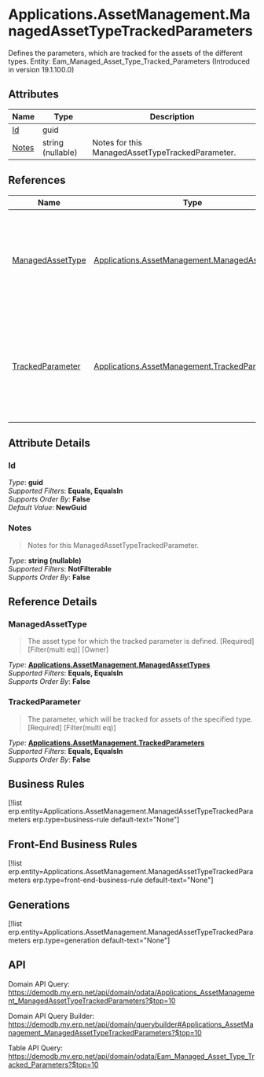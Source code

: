 # Applications.AssetManagement.ManagedAssetTypeTrackedParameters

Defines the parameters, which are tracked for the assets of the different types. Entity: Eam_Managed_Asset_Type_Tracked_Parameters (Introduced in version 19.1.100.0)

## Attributes

| Name | Type | Description |
| ---- | ---- | --- |
| [Id](Applications.AssetManagement.ManagedAssetTypeTrackedParameters.md#Id) | guid |  
| [Notes](Applications.AssetManagement.ManagedAssetTypeTrackedParameters.md#Notes) | string (nullable) | Notes for this ManagedAssetTypeTrackedParameter. 

## References

| Name | Type | Description |
| ---- | ---- | --- |
| [ManagedAssetType](Applications.AssetManagement.ManagedAssetTypeTrackedParameters.md#ManagedAssetType) | [Applications.AssetManagement.ManagedAssetTypes](Applications.AssetManagement.ManagedAssetTypes.md) | The asset type for which the tracked parameter is defined. [Required] [Filter(multi eq)] [Owner] |
| [TrackedParameter](Applications.AssetManagement.ManagedAssetTypeTrackedParameters.md#TrackedParameter) | [Applications.AssetManagement.TrackedParameters](Applications.AssetManagement.TrackedParameters.md) | The parameter, which will be tracked for assets of the specified type. [Required] [Filter(multi eq)] |


## Attribute Details

### Id

_Type_: **guid**  
_Supported Filters_: **Equals, EqualsIn**  
_Supports Order By_: **False**  
_Default Value_: **NewGuid**  

### Notes

> Notes for this ManagedAssetTypeTrackedParameter.

_Type_: **string (nullable)**  
_Supported Filters_: **NotFilterable**  
_Supports Order By_: **False**  


## Reference Details

### ManagedAssetType

> The asset type for which the tracked parameter is defined. [Required] [Filter(multi eq)] [Owner]

_Type_: **[Applications.AssetManagement.ManagedAssetTypes](Applications.AssetManagement.ManagedAssetTypes.md)**  
_Supported Filters_: **Equals, EqualsIn**  
_Supports Order By_: **False**  

### TrackedParameter

> The parameter, which will be tracked for assets of the specified type. [Required] [Filter(multi eq)]

_Type_: **[Applications.AssetManagement.TrackedParameters](Applications.AssetManagement.TrackedParameters.md)**  
_Supported Filters_: **Equals, EqualsIn**  
_Supports Order By_: **False**  



## Business Rules

[!list erp.entity=Applications.AssetManagement.ManagedAssetTypeTrackedParameters erp.type=business-rule default-text="None"]

## Front-End Business Rules

[!list erp.entity=Applications.AssetManagement.ManagedAssetTypeTrackedParameters erp.type=front-end-business-rule default-text="None"]

## Generations

[!list erp.entity=Applications.AssetManagement.ManagedAssetTypeTrackedParameters erp.type=generation default-text="None"]

## API

Domain API Query:
<https://demodb.my.erp.net/api/domain/odata/Applications_AssetManagement_ManagedAssetTypeTrackedParameters?$top=10>

Domain API Query Builder:
<https://demodb.my.erp.net/api/domain/querybuilder#Applications_AssetManagement_ManagedAssetTypeTrackedParameters?$top=10>

Table API Query:
<https://demodb.my.erp.net/api/domain/odata/Eam_Managed_Asset_Type_Tracked_Parameters?$top=10>

